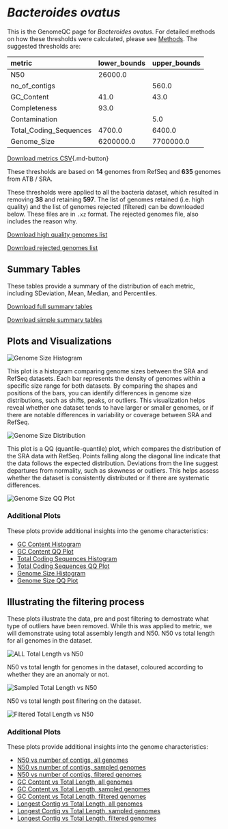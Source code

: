 # *Bacteroides ovatus*

This is the GenomeQC page for *Bacteroides ovatus*. For detailed methods on how these thresholds were calculated, please see [Methods](../../methods.md).
The suggested thresholds are: 

| metric                 | lower_bounds   | upper_bounds   |
|:-----------------------|:---------------|:---------------|
| N50                    | 26000.0        |                |
| no_of_contigs          |                | 560.0          |
| GC_Content             | 41.0           | 43.0           |
| Completeness           | 93.0           |                |
| Contamination          |                | 5.0            |
| Total_Coding_Sequences | 4700.0         | 6400.0         |
| Genome_Size            | 6200000.0      | 7700000.0      |

[Download metrics CSV](Bacteroides_ovatus_metrics.csv){.md-button}


These thresholds are based on **14** genomes from RefSeq and **635** genomes from ATB / SRA.

These thresholds were applied to all the bacteria dataset, which resulted in removing **38** and retaining **597**.
The list of genomes retained (i.e. high quality) and the list of genomes rejected (filtered) can be downloaded below. These files are in `.xz` format. The rejected genomes file, also includes the reason why.

[Download high quality genomes list](Bacteroides_ovatus_high_quality_genomes.csv.xz)


[Download rejected genomes list](Bacteroides_ovatus_filtered_out_genomes.csv.xz)



## Summary Tables
These tables provide a summary of the distribution of each metric, including SDeviation, Mean, Median, and Percentiles.

[Download full summary tables](summary.csv)

[Download simple summary tables](selected_summary.csv)

## Plots and Visualizations

![Genome Size Histogram](Genome_Size_refseq_histogram_kde.png)

This plot is a histogram comparing genome sizes between the SRA and RefSeq datasets. Each bar represents the density of genomes within a specific size range for both datasets. By comparing the shapes and positions of the bars, you can identify differences in genome size distributions, such as shifts, peaks, or outliers. This visualization helps reveal whether one dataset tends to have larger or smaller genomes, or if there are notable differences in variability or coverage between SRA and RefSeq.

![Genome Size Distribution](Genome_Size_refseq_histogram_kde.png)

This plot is a QQ (quantile-quantile) plot, which compares the distribution of the SRA data with RefSeq. Points falling along the diagonal line indicate that the data follows the expected distribution. Deviations from the line suggest departures from normality, such as skewness or outliers. This helps assess whether the dataset is consistently distributed or if there are systematic differences.

![Genome Size QQ Plot](Genome_Size_refseq_qqplot.png)

### Additional Plots

These plots provide additional insights into the genome characteristics:

- [GC Content Histogram](GC_Content_refseq_histogram_kde.png)
- [GC Content QQ Plot](GC_Content_refseq_qqplot.png)
- [Total Coding Sequences Histogram](Total_Coding_Sequences_refseq_histogram_kde.png)
- [Total Coding Sequences QQ Plot](Total_Coding_Sequences_refseq_qqplot.png)
- [Genome Size Histogram](Genome_Size_refseq_histogram_kde.png)
- [Genome Size QQ Plot](Genome_Size_refseq_qqplot.png)
## Illustrating the filtering process
These plots illustrate the data, pre and post filtering to demostrate what type of outliers have been removed. While this was applied to metric, we will demonstrate using total assembly length and N50.
N50 vs total length for all genomes in the dataset.

![ALL Total Length vs N50](Bacteroides_ovatus_all_total_length_N50.png)

N50 vs total length for genomes in the dataset, coloured according to whether they are an anomaly or not.

![Sampled Total Length vs N50](Bacteroides_ovatus_sample_total_length_N50.png)

N50 vs total length post filtering on the dataset.

![Filtered Total Length vs N50](Bacteroides_ovatus_filt_total_length_N50.png)

### Additional Plots

These plots provide additional insights into the genome characteristics:

- [N50 vs number of contigs, all genomes](Bacteroides_ovatus_all_N50_number.png)
- [N50 vs number of contigs, sampled genomes](Bacteroides_ovatus_sample_N50_number.png)
- [N50 vs number of contigs, filtered genomes](Bacteroides_ovatus_filt_N50_number.png)
- [GC Content vs Total Length, all genomes](Bacteroides_ovatus_all_total_length_GC_Content.png)
- [GC Content vs Total Length, sampled genomes](Bacteroides_ovatus_sample_total_length_GC_Content.png)
- [GC Content vs Total Length, filtered genomes](Bacteroides_ovatus_filt_total_length_GC_Content.png)
- [Longest Contig vs Total Length, all genomes](Bacteroides_ovatus_all_total_length_longest.png)
- [Longest Contig vs Total Length, sampled genomes](Bacteroides_ovatus_sample_total_length_longest.png)
- [Longest Contig vs Total Length, filtered genomes](Bacteroides_ovatus_filt_total_length_longest.png)
